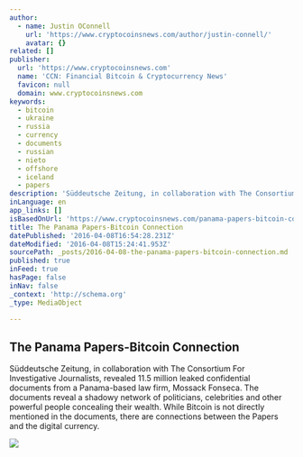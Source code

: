 ```yaml
---
author:
  - name: Justin OConnell
    url: 'https://www.cryptocoinsnews.com/author/justin-connell/'
    avatar: {}
related: []
publisher:
  url: 'https://www.cryptocoinsnews.com'
  name: 'CCN: Financial Bitcoin & Cryptocurrency News'
  favicon: null
  domain: www.cryptocoinsnews.com
keywords:
  - bitcoin
  - ukraine
  - russia
  - currency
  - documents
  - russian
  - nieto
  - offshore
  - iceland
  - papers
description: 'Süddeutsche Zeitung, in collaboration with The Consortium For Investigative Journalists, revealed 11.5 million leaked confidential documents from a Panama-based law firm, Mossack Fonseca. The documents reveal a shadowy network of politicians, celebrities and other powerful people concealing their wealth. While Bitcoin is not directly mentioned in the documents, there are connections between the Papers and the digital currency.'
inLanguage: en
app_links: []
isBasedOnUrl: 'https://www.cryptocoinsnews.com/panama-papers-bitcoin-connection/'
title: The Panama Papers-Bitcoin Connection
datePublished: '2016-04-08T16:54:28.231Z'
dateModified: '2016-04-08T15:24:41.953Z'
sourcePath: _posts/2016-04-08-the-panama-papers-bitcoin-connection.md
published: true
inFeed: true
hasPage: false
inNav: false
_context: 'http://schema.org'
_type: MediaObject

---
```

<article style=""><h1>The Panama Papers-Bitcoin Connection</h1><p>Süddeutsche Zeitung, in collaboration with The Consortium For Investigative Journalists, revealed 11.5 million leaked confidential documents from a Panama-based law firm, Mossack Fonseca. The documents reveal a shadowy network of politicians, celebrities and other powerful people concealing their wealth. While Bitcoin is not directly mentioned in the documents, there are connections between the Papers and the digital currency.</p><img src="https://www.cryptocoinsnews.com/wp-content/uploads/2016/04/Bitcoin-blue.jpg" /></article>